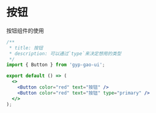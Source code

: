 # 按钮

按钮组件的使用

```jsx
/**
 * title: 按钮
 * description: 可以通过`type`来决定想用的类型
 */
import { Button } from 'gyp-gao-ui';

export default () => (
  <>
    <Button color="red" text="按钮" />
    <Button color="red" text="按钮" type="primary" />
  </>
);
```

<API id="Button"></API>
